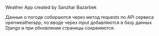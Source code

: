 Weather App created by Sanzhar Bazarbek <br>

Данные о погоде собираются через метод requests по API сервиса openweatherapp, по вводе через input добавляются в базу данных Django и при обновлении страницы сохраняются.